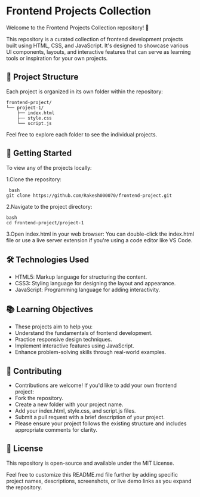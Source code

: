 # Frontend Projects Collection
Welcome to the Frontend Projects Collection repository! 🎨

This repository is a curated collection of frontend development projects built using HTML, CSS, and JavaScript. It's designed to showcase various UI components, layouts, and interactive features that can serve as learning tools or inspiration for your own projects.

## 📁 Project Structure
Each project is organized in its own folder within the repository:
```
frontend-project/
└── project-1/
    ├── index.html
    ├── style.css
    └── script.js
``` 
Feel free to explore each folder to see the individual projects.

## 🚀 Getting Started
To view any of the projects locally:

1.Clone the repository:
```
 bash
git clone https://github.com/Rakesh000070/frontend-project.git
```
2.Navigate to the project directory:
```
bash
cd frontend-project/project-1
```
3.Open index.html in your web browser:
You can double-click the index.html file or use a live server extension if you're using a code editor like VS Code.

## 🛠️ Technologies Used
- HTML5: Markup language for structuring the content.
- CSS3: Styling language for designing the layout and appearance.
- JavaScript: Programming language for adding interactivity.

## 📚 Learning Objectives
- These projects aim to help you:
- Understand the fundamentals of frontend development.
- Practice responsive design techniques.
- Implement interactive features using JavaScript.
- Enhance problem-solving skills through real-world examples.

## 🤝 Contributing
- Contributions are welcome! If you'd like to add your own frontend project:
- Fork the repository.
- Create a new folder with your project name.
- Add your index.html, style.css, and script.js files.
- Submit a pull request with a brief description of your project.
- Please ensure your project follows the existing structure and includes appropriate comments for clarity.

## 📄 License
This repository is open-source and available under the MIT License.

Feel free to customize this README.md file further by adding specific project names, descriptions, screenshots, or live demo links as you expand the repository.
